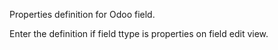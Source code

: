 Properties definition for Odoo field.

Enter the definition if field ttype is properties on field edit view.
